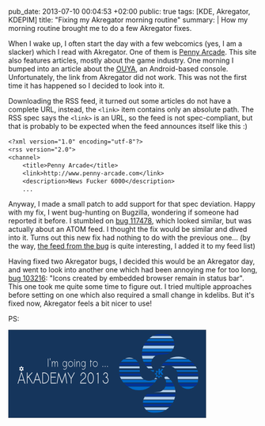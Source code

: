 pub_date: 2013-07-10 00:04:53 +02:00
public: true
tags: [KDE, Akregator, KDEPIM]
title: "Fixing my Akregator morning routine"
summary: |
    How my morning routine brought me to do a few Akregator fixes.

When I wake up, I often start the day with a few webcomics (yes, I am a slacker) which I read with Akregator. One of them is [Penny Arcade](http://www.penny-arcade.com). This site also features articles, mostly about the game industry. One morning I bumped into an article about the [OUYA](http://www.ouya.tv/), an Android-based console. Unfortunately, the link from Akregator did not work. This was not the first time it has happened so I decided to look into it.

Downloading the RSS feed, it turned out some articles do not have a complete URL, instead, the `<link>` item contains only an absolute path. The RSS spec says the `<link>` is an URL, so the feed is not spec-compliant, but that is probably to be expected when the feed announces itself like this :)

    <?xml version="1.0" encoding="utf-8"?>
    <rss version="2.0">
    <channel>
        <title>Penny Arcade</title>
        <link>http://www.penny-arcade.com</link>
        <description>News Fucker 6000</description>
        ...

Anyway, I made a small patch to add support for that spec deviation. Happy with my fix, I went bug-hunting on Bugzilla, wondering if someone had reported it before. I stumbled on [bug 117478][bug117478], which looked similar, but was actually about an ATOM feed. I thought the fix would be similar and dived into it. Turns out this new fix had nothing to do with the previous one... (by the way, [the feed from the bug][tbray] is quite interesting, I added it to my feed list)

Having fixed two Akregator bugs, I decided this would be an Akregator day, and went to look into another one which had been annoying me for too long, [bug 103216][bug103216]: "Icons created by embedded browser remain in status bar". This one took me quite some time to figure out. I tried multiple approaches before setting on one which also required a small change in kdelibs. But it's fixed now, Akregator feels a bit nicer to use!

PS:

![Akademy 2013](akademy-2013.png)

[bug117478]: https://bugs.kde.org/show_bug.cgi?id=117478
[bug103216]: https://bugs.kde.org/show_bug.cgi?id=103216
[tbray]: http://www.tbray.org/ongoing/
